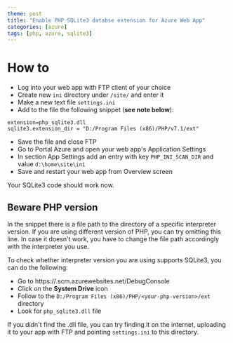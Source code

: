 ```yaml
---
theme: post
title: "Enable PHP SQLite3 databse extension for Azure Web App"
categories: [azure]
tags: [php, azure, sqlite3]
---
```


# [](#intro)How to
* Log into your web app with FTP client of your choice
* Create new `ini` directory under `/site/` and enter it
* Make a new text file `settings.ini`
* Add to the file the following snippet (**see note below**):
```
extension=php_sqlite3.dll
sqlite3.extension_dir = "D:/Program Files (x86)/PHP/v7.1/ext"
```
* Save the file and close FTP
* Go to Portal Azure and open your web app's Application Settings
* In section App Settings add an entry with key `PHP_INI_SCAN_DIR` and value `d:\home\site\ini`
* Save and restart your web app from Overview screen

Your SQLite3 code should work now.

## [](#php_version)Beware PHP version
In the snippet there is a file path to the directory of a specific interpreter version. If you are using different version of PHP, you can try omitting this line. In case it doesn't work, you have to change the file path accordingly with the interpreter you use.

To check whether interpreter version you are using supports SQLite3, you can do the following:
* Go to https://<your-web-app>.scm.azurewebsites.net/DebugConsole
* Click on the __System Drive__ icon
* Follow to the `D:/Program Files (x86)/PHP/<your-php-version>/ext` directory
* Look for `php_sqlite3.dll` file

If you didn't find the .dll file, you can try finding it on the internet, uploading it to your app with FTP and pointing `settings.ini` to this directory.
